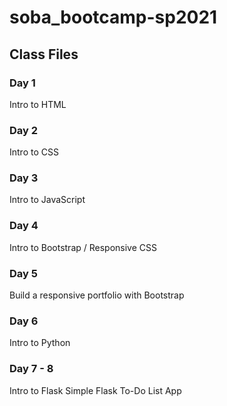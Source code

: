 # soba_bootcamp-sp2021

## Class Files

### Day 1
Intro to HTML

### Day 2
Intro to CSS

### Day 3
Intro to JavaScript

### Day 4
Intro to Bootstrap / Responsive CSS

### Day 5
Build a responsive portfolio with Bootstrap

### Day 6
Intro to Python

### Day 7 - 8
Intro to Flask
Simple Flask To-Do List App
